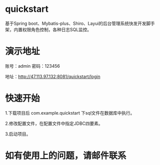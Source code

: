 # quickstart
基于Spring boot、Mybatis-plus、Shiro、Layui的后台管理系统快发开发脚手架，内置权限角色控制，各种日志SQL监控。
# 演示地址

账号：admin   密码：123456

地址：<a target='_blank'>http://47.113.97.132:8081/quickstart/login</a>

# 快速开始
1.下载项目后  com.example.quickstart 下sql文件在数据库中执行。

2.修改配置文件，在配置文件中指定JDBC四要素。

3.启动项目。

# 如有使用上的问题，请邮件联系
